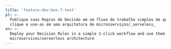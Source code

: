 ```yaml
---
title: 'feature-dev:box-7-text'
pt: >-
  Publique suas Regras de Decisão em um fluxo de trabalho simples de apenas 1
  clique e use-as em uma arquitetura de microsserviços/_serveless_
en: >-
  Deploy your Decision Rules in a simple 1-click workflow and use them in a
  microservices/serverless architecture
---
```


